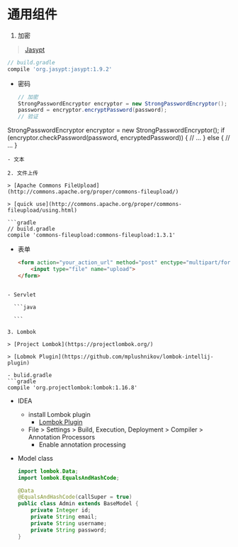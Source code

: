 # 通用组件

1. 加密

  > [Jasypt](http://www.jasypt.org/)

  ```gradle
  // build.gradle
  compile 'org.jasypt:jasypt:1.9.2'
  ```
  - 密码

    ```java
    // 加密
    StrongPasswordEncryptor encryptor = new StrongPasswordEncryptor();
    password = encryptor.encryptPassword(password);
    // 验证
   StrongPasswordEncryptor encryptor = new StrongPasswordEncryptor();
   if (encryptor.checkPassword(password, encryptedPassword)) {
         // ...
   } else {
         // ...
   }
   ```
 - 文本

2. 文件上传

  > [Apache Commons FileUpload](http://commons.apache.org/proper/commons-fileupload/)

  > [quick use](http://commons.apache.org/proper/commons-fileupload/using.html)

  ```gradle
  // build.gradle
  compile 'commons-fileupload:commons-fileupload:1.3.1'
  ```
  - 表单

    ```html
    <form action="your_action_url" method="post" enctype="multipart/form-data">
        <input type="file" name="upload">
    </form>
  ```
  
  - Servlet
  
    ```java
    
    ```
    
3. Lombok

  > [Project Lombok](https://projectlombok.org/)

  > [Lobmok Plugin](https://github.com/mplushnikov/lombok-intellij-plugin)

  - bulid.gradle
  ```gradle
  compile 'org.projectlombok:lombok:1.16.8'
  ```
  
  - IDEA
      - install Lombok plugin
        - [Lombok Plugin](http://plugins.jetbrains.com/plugin/6317?pr=idea)
      - File > Settings > Build, Execution, Deployment > Compiler > Annotation Processors
        - Enable annotation processing

  - Model class
  
    ```java
    import lombok.Data;
    import lombok.EqualsAndHashCode;

    @Data
    @EqualsAndHashCode(callSuper = true)
    public class Admin extends BaseModel {
        private Integer id;
        private String email;
        private String username;
        private String password;
    }
    ```
